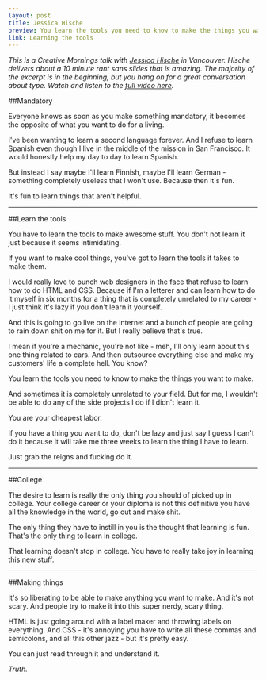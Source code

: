 ```yaml
---
layout: post
title: Jessica Hische
preview: You learn the tools you need to know to make the things you want to make. 
link: Learning the tools  
---
```


*This is a Creative Mornings talk with [Jessica Hische](http://jessicahische.is/awesome) in Vancouver. Hische delivers about a 10 minute rant sans slides that is amazing. The majority of the excerpt is in the beginning, but you hang on for a great conversation about type. Watch and listen to the [full video here](http://vimeo.com/44045435).* 


##Mandatory

Everyone knows as soon as you make something mandatory, it becomes the opposite of what you want to do for a living. 

I've been wanting to learn a second language forever. And I refuse to learn Spanish even though I live in the middle of the mission in San Francisco. It would honestly help my day to day to learn Spanish. 

But instead I say maybe I'll learn Finnish, maybe I'll learn German - something completely useless that I won't use. Because then it's fun. 

It's fun to learn things that aren't helpful. 

* * * 

##Learn the tools

You have to learn the tools to make awesome stuff. You don't not learn it just because it seems intimidating. 

If you want to make cool things, you've got to learn the tools it takes to make them. 

I would really love to punch web designers in the face that refuse to learn how to do HTML and CSS. Because if I'm a letterer and can learn how to do it myself in six months for a thing that is completely unrelated to my career - I just think it's lazy if you don't learn it yourself. 

And this is going to go live on the internet and a bunch of people are going to rain down shit on me for it. But I really believe that's true. 

I mean if you're a mechanic, you're not like - meh, I'll only learn about this one thing related to cars. And then outsource everything else and make my customers' life a complete hell. You know? 

You learn the tools you need to know to make the things you want to make. 

And sometimes it is completely unrelated to your field. But for me, I wouldn't be able to do any of the side projects I do if I didn't learn it. 

You are your cheapest labor. 

If you have a thing you want to do, don't be lazy and just say I guess I can't do it because it will take me three weeks to learn the thing I have to learn. 

Just grab the reigns and fucking do it. 

* * * 

##College 

The desire to learn is really the only thing you should of picked up in college. Your college career or your diploma is not this definitive you have all the knowledge in the world, go out and make shit. 

The only thing they have to instill in you is the thought that learning is fun. That's the only thing to learn in college. 

That learning doesn't stop in college. You have to really take joy in learning this new stuff. 

* * * 

##Making things

It's so liberating to be able to make anything you want to make. And it's not scary. And people try to make it into this super nerdy, scary thing. 

HTML is just going around with a label maker and throwing labels on everything. And CSS - it's annoying you have to write all these commas and semicolons, and all this other jazz - but it's pretty easy. 

You can just read through it and understand it. 

*Truth.*





